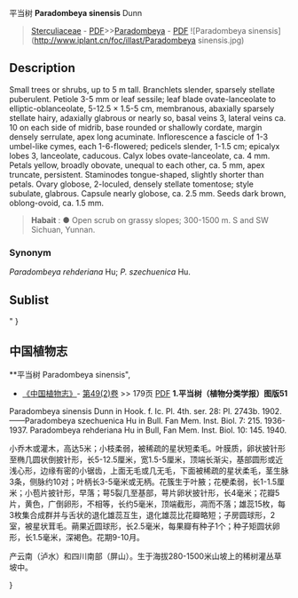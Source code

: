平当树 **Paradombeya sinensis** Dunn

> [Sterculiaceae](http://www.iplant.cn/info/Sterculiaceae?t=foc) - [PDF](http://www.iplant.cn/foc/pdf/Sterculiaceae.pdf)>>[Paradombeya](http://www.iplant.cn/info/Paradombeya?t=foc) - [PDF](http://www.iplant.cn/foc/pdf/Paradombeya.pdf)
![Paradombeya sinensis](http://www.iplant.cn/foc/illast/Paradombeya sinensis.jpg)

## Description

Small trees or shrubs, up to 5 m tall. Branchlets slender, sparsely stellate puberulent. Petiole 3-5 mm or leaf sessile; leaf blade ovate-lanceolate to elliptic-oblanceolate, 5-12.5 × 1.5-5 cm, membranous, abaxially sparsely stellate hairy, adaxially glabrous or nearly so, basal veins 3, lateral veins ca. 10 on each side of midrib, base rounded or shallowly cordate, margin <br clear=all> densely serrulate, apex long acuminate. Inflorescence a fascicle of 1-3 umbel-like cymes, each 1-6-flowered; pedicels slender, 1-1.5 cm; epicalyx lobes 3, lanceolate, caducous. Calyx lobes ovate-lanceolate, ca. 4 mm. Petals yellow, broadly obovate, unequal to each other, ca. 5 mm, apex truncate, persistent. Staminodes tongue-shaped, slightly shorter than petals. Ovary globose, 2-loculed, densely stellate tomentose; style subulate, glabrous. Capsule nearly globose, ca. 2.5 mm. Seeds dark brown, oblong-ovoid, ca. 1.5 mm.


> **Habait** : 
>●  Open scrub on grassy slopes; 300-1500 m. S and SW Sichuan, Yunnan.

### Synonym
*Paradombeya rehderiana* Hu; *P. szechuenica* Hu.


## Sublist
"
}
## 中国植物志

**平当树 Paradombeya sinensis",


* [《中国植物志》](http://www.iplant.cn/frps)- [第49(2)卷](http://www.iplant.cn/frps/vol/49(2)) >> 179页 [PDF](http://www.iplant.cn/frps/pdf/49(2)/179a.PDF)
**1.平当树（植物分类学报）图版51**

Paradombeya sinensis Dunn in Hook. f. Ic. Pl. 4th. ser. 28: Pl. 2743b. 1902.——Paradombeya szechuenica Hu in Bull. Fan Mem. Inst. Biol. 7: 215. 1936-1937. Paradombeya rehderiana Hu in Bull, Fan Mem. Inst. Biol. 10: 145. 1940.

小乔木或灌木，高达5米；小枝柔弱，被稀疏的星状短柔毛。叶膜质，卵状披针形至椭几圆状倒披针形，长5-12.5厘米，宽1.5-5厘米，顶端长渐尖，基部圆形或近浅心形，边缘有密的小锯齿，上面无毛或几无毛，下面被稀疏的星状柔毛，茎生脉3条，侧脉约10对；叶柄长3-5毫米或无柄。花簇生于叶腋；花梗柔弱，长1-1.5厘米；小苞片披针形，早落；萼5裂几至基部，萼片卵状披针形，长4毫米；花瓣5片，黄色，广倒卵形，不相等，长约5毫米，顶端截形，凋而不落；雄蕊15枚，每3枚集合成群并与舌状的退化雄蕊互生，退化雄蕊比花瓣略短；子房圆球形，2室，被星状茸毛。蒴果近圆球形，长2.5毫米，每果瓣有种子1个；种子矩圆状卵形，长1.5毫米，深褐色。花期9-10月。

产云南（泸水）和四川南部（屏山）。生于海拔280-1500米山坡上的稀树灌丛草坡中。

}